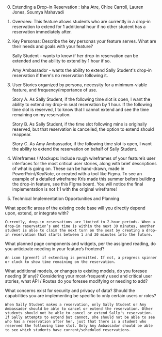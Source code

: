 0. Extending a Drop-in Reservation : Isha Atre, Chloe Carroll, Lauren Jones, Soumya Mahavadi

1. Overview: This feature allows students who are currently in a drop-in reservation to extend for 1 additional hour if no other student has a reservation immediately after.

2. Key Personas: Describe the key personas your feature serves. What are their needs and goals with your feature?

   Sally Student - wants to know if her drop-in reservation can be extended and the ability to extend by 1 hour if so.

   Amy Ambassador - wants the ability to extend Sally Student's drop-in reservation if there's no reservation following it.

3. User Stories organized by persona, necessity for a minimum-viable feature, and frequency/importance of use.

   Story A.
   As Sally Student, if the following time slot is open, I want the ability to extend my drop-in seat reservation by 1 hour. If the following time slot is reserved, I to know that I cannot extend and see the time remaining on my reservation.

   Story B.
   As Sally Student, if the time slot following mine is originally reserved, but that reservation is cancelled, the option to extend should reappear.

   Story C.
   As Amy Ambassador, if the following time slot is open, I want the ability to extend the reservation on behalf of Sally Student.

4. Wireframes / Mockups: Include rough wireframes of your feature’s user interfaces for the most critical user stories, along with brief descriptions of what is going on. These can be hand-drawn, made in PowerPoint/KeyNote, or created with a tool like Figma. To see an example of a detailed wireframe Kris made this summer before building the drop-in feature, see this Figma board. You will notice the final implementation is not 1:1 with the original wireframe!

5. Technical Implementation Opportunities and Planning

What specific areas of the existing code base will you directly depend upon, extend, or integrate with?

    Currently, drop-in reservations are limited to 2-hour periods. When a drop-in reservation’s end time is within the next 30 minutes, another student is able to claim the next turn on the seat by creating a drop-in reservation that starts between 1 and 30 minutes into the future.

What planned page components and widgets, per the assigned reading, do you anticipate needing in your feature’s frontend?

    An icon (green?) if extending is permitted. If not, a progress spinner or clock to show time remaining on the reservation.

What additional models, or changes to existing models, do you foresee needing (if any)?
Considering your most-frequently used and critical user stories, what API / Routes do you foresee modifying or needing to add?

What concerns exist for security and privacy of data? Should the capabilities you are implementing be specific to only certain users or roles?

    When Sally Student makes a reservation, only Sally Student or Amy Ambassador should be able to cancel or extend the reservation. Other students should not be able to cancel or extend Sally's reservation. If Sally attempts to extend but cannot, she should not be able to see who has a reservation after her, just that there is a student who reserved the following time slot. Only Amy Ambassador should be able to see which students have current/scheduled reservations.
